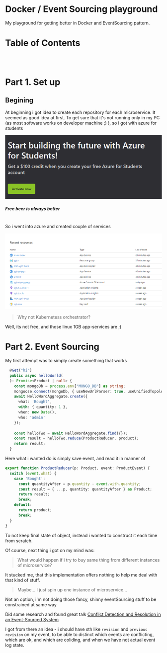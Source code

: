 # Docker / Event Sourcing playground

My playground for getting better in Docker and EventSourcing pattern.

# Table of Contents


<br/>
<br/>

# Part 1. Set up

## Begining

At beginning i got idea to create each repository for each microservice. It seemed as good idea at first.
To get sure that it's not running only in my PC (as most software works on developer machine ;) ), so i got with azure for students

![](2020-10-25-14-53-28.png)
##### Free beer is always better
<br/>
So i went into azure and created couple of services 

![](2020-10-25-14-55-14.png)

> Why not Kubernetess orchestrator?

Well, its not free, and those linux 1GB app-services are ;)


# Part 2. Event Sourcing

My first attempt was to simply create something that works

```typescript
  @Get("hi")
  public async helloWorld(
  ): Promise<Product | null> {
    const mongoDb = process.env["MONGO_DB"] as string;
    mongoose.connect(mongoDb, { useNewUrlParser: true, useUnifiedTopology: true });
    await HelloWordAggregate.create({
      what: 'Bought',
      with: { quantity: 1 },
      when: new Date(),
      who: 'admin'
    });

    const helloTwo = await HelloWordAggregate.find({});
    const result = helloTwo.reduce(ProductReducer, product);
    return result;
  }
```

Here what i wanted do is simply save event, and read it in manner of

```typescript
export function ProductReducer(p: Product, event: ProductEvent) {
  switch (event.what) {
    case 'Bought':
      const quantityAfter = p.quantity - event.with.quantity;
      const result = { ...p, quantity: quantityAfter } as Product;
      return result;
      break;
    default:
      return product;
      break;
  }
}
```

To not keep final state of object, instead i wanted to construct it each time from scratch.

Of course, next thing i got on my mind was: 
> What would happen if i try to buy same thing from different instances of microservice? 

It stucked me, that this implementation offers nothing to help me deal with that kind of stuff.

> Maybe...  I just spin up one instance of microservice...

Not an option, i'm not doing those fancy, shinny eventSourcing stuff to be constrained at same way

Did some research and found great talk [Conflict Detection and Resolution in an Event-Sourced System](https://www.youtube.com/watch?v=-zaa6FUYIQM)

I got from there an idea - i should have sth like `revision` and `previous revision` on my event, to be able to distinct which events are conflicting, which are ok, and which are coliding, and when we have not actual event log state.


